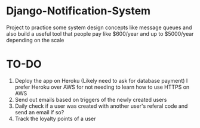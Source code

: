 # Django-Notification-System

Project to practice some system design concepts like message queues and also build a useful tool that people pay like $600/year and up to $5000/year depending on the scale

# TO-DO

1. Deploy the app on Heroku (Likely need to ask for database payment)
I prefer Heroku over AWS for not needing to learn how to use HTTPS on AWS
2. Send out emails based on triggers of the newly created users
3. Daily check if a user was created with another user's referal code and send an email if so?
4. Track the loyalty points of a user